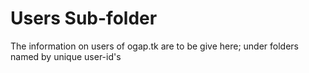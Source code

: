 Users Sub-folder
================

The information on users of ogap.tk are to be give here; under folders named by unique user-id's
